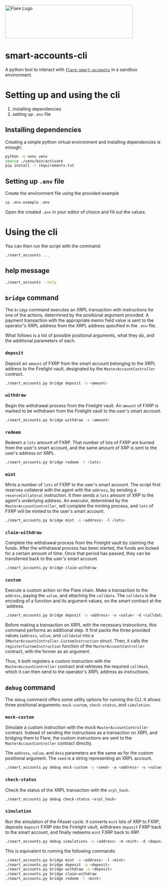 <p align="left">
  <a href="https://flare.network/" target="blank"><img src="https://content.flare.network/Flare-2.svg" width="410" height="106" alt="Flare Logo" /></a>
</p>

# smart-accounts-cli

A python tool to interact with [`flare-smart-accounts`](https://github.com/flare-foundation/flare-smart-accounts) in a sandbox environment.

# Setting up and using the cli

1. installing dependencies
2. setting up `.env` file

## Installing dependencies

Creating a simple python virtual environment and installing dependencies is enough:

```sh
python -m venv venv
source ./venv/bin/activate
pip install -r requirements.txt
```

## Setting up `.env` file

Create the environment file using the provided example

```sh
cp .env.example .env
```

Open the created `.env` in your editor of choice and fill out the values.

# Using the cli

You can then run the script with the command:

```sh
./smart_accounts ...
```

## help message
```sh
./smart_accounts --help
```


## `bridge` command

The `bridge` command executes an XRPL transaction with instructions for one of the actions, determined by the positional argument provided.
A payment transaction with the appropriate memo field value is sent to the operator's XRPL address from the XRPL address specified in the `.env` file.

What follows is a list of possible positional arguments, what they do, and the additional parameters of each.

### `deposit`

Deposit an `amount` of FXRP from the smart account belonging to the XRPL address to the Firelight vault, designated by the `MasterAccountController` contract.

```sh
./smart_accounts.py bridge deposit -a <amount>
```

### `withdraw`

Begin the withdrawal process from the Firelight vault.
An `amount` of FXRP is marked to be withdrawn from the Firelight vault to the user's smart account.

```sh
./smart_accounts.py bridge withdraw -a <amount>
```

### `redeem`

Redeem a `lots` amount of FXRP.
That number of lots of FXRP are burned from the user's smart account, and the same amount of XRP is sent to the user's address on XRPL.

```sh
./smart_accounts.py bridge redeem -l <lots>
```

### `mint`

Mints a number of `lots` of FXRP to the user's smart account.
The script first reserves collateral with the agent with the `address`, by sending a `reserveCollateral` instruction.
It then sends a `lots` amount of XRP to the agent's underlying address.
An executor, determined by the `MasterAccountController`, will complete the minting process, and `lots` of FXRP will be minted to the user's smart account.

```sh
./smart_accounts.py bridge mint -a <address> -l <lots>
```

### `claim-withdraw`

Complete the withdrawal process from the Firelight vault by claiming the funds.
After the withdrawal process has been started, the funds are locked for a certain amount of time.
Once that period has passed, they can be transferred back to the user's smart account.

```sh
./smart_accounts.py bridge claim-withdraw
```

### `custom`

Execute a custom action on the Flare chain.
Make a transaction to the `address`, paying the `value`, and attaching the `calldata`.
The `calldata` is the encoding of a function and its argument values, on the smart contract at the `address.

```sh
./smart_accounts.py bridge deposit -a <address> -v <value> -d <calldata>
```

Before making a transaction on XRPL with the necessary instructions, this command performs an additional step.
It first packs the three provided values (`address`, `value`, and `calldata`) into a `IMasterAccountController.CustomInstruction` struct.
Then, it calls the `registerCustomInstruction` function of the `MasterAccountController` contract, with the former as an argument.

Thus, it both registers a custom instruction with the `MasterAccountController` contract and retrieves the required `callHash`, which it can then send to the operator's XRPL address as instructions.

## `debug` command

The `debug` command offers some utility options for running the CLI.
It allows three positional arguments: `mock-custom`, `check-status`, and `simulation`.

### `mock-custom`

Simulate a custom instruction with the mock `MasterAccountController` contract.
Instead of sending the instructions as a transaction on XRPL and bridging them to Flare, the custom instructions are sent to the `MasterAccountController` contract directly.

The `address`, `value`, and `data` parameters are the same as for the custom positional argument.
The `seed` is a string representing an XRPL account.

```sh
./smart_accounts.py debug mock-custom -s <seed> -a <address> -v <value> -d <calldata>
```

### `check-status`

Check the status of the XRPL transaction with the `xrpl_hash`.

```sh
./smart_accounts.py debug check-status <xrpl_hash>
```

### `simulation`

Run the simulation of the FAsset cycle.
It converts `mint` lots of XRP to FXRP, deposits `deposit` FXRP into the Firelight vault, withdraws `deposit` FXRP back to the smart account, and finally redeems `mint` FXRP back to XRP.

```sh
./smart_accounts.py debug simulations -a <address> -m <mint> -d <deposit>
```

This is equivalent to running the following commands:

```sh
./smart_accounts.py bridge mint -a <address> -l <mint>
./smart_accounts.py bridge deposit -a <deposit>
./smart_accounts.py bridge withdraw -a <deposit>
./smart_accounts.py bridge claim-withdraw
./smart_accounts.py bridge redeem -l <mint>
```
